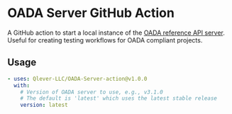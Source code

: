 # OADA Server GitHub Action

A GitHub action to start a local instance of
the [OADA reference API server](https://github.com/OADA/server).
Useful for creating testing workflows for OADA compliant projects.

## Usage

```yaml
- uses: Qlever-LLC/OADA-Server-action@v1.0.0
  with:
    # Version of OADA server to use, e.g., v3.1.0
    # The default is 'latest' which uses the latest stable release
    version: latest
```
